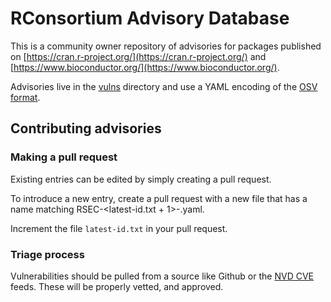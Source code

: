 # RConsortium Advisory Database

This is a community owner repository of advisories for packages published on
[https://cran.r-project.org/](https://cran.r-project.org/) and
[https://www.bioconductor.org/](https://www.bioconductor.org/).

Advisories live in the [vulns](vulns/) directory and use a YAML encoding of the
[OSV format](https://ossf.github.io/osv-schema/).

## Contributing advisories

### Making a pull request

Existing entries can be edited by simply creating a pull request.

To introduce a new entry, create a pull request with a new file that has a name matching RSEC-<latest-id.txt + 1>-<anything>.yaml.

Increment the file `latest-id.txt` in your pull request.

### Triage process

Vulnerabilities should be pulled from a source like Github or the [NVD CVE](https://nvd.nist.gov/vuln/data-feeds) feeds.
These will be properly vetted, and approved.
